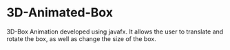 # 3D-Animated-Box
3D-Box Animation developed using javafx. It allows the user to translate and rotate the box, as well as change the size of the box.
